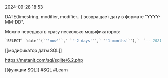  2024-09-28 18:53

DATE(timestring, modifier, modifier…)
возвращает дату в формате "YYYY-MM-DD".

Можно передавать сразу несколько модификаторов:
```sql
`SELECT` `date``(``'now'``,` `'-2 days'``,` `'1 months'``),`  `-- 2021-12-29`


```

[[модификатор даты SQL]]

https://metanit.com/sql/sqlite/6.2.php

[[функции SQL]]
#SQL 
#Learn